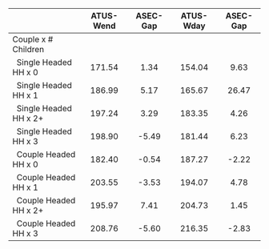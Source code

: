 
|                      |    ATUS-Wend |     ASEC-Gap |    ATUS-Wday |     ASEC-Gap |
| -------------------- | :----------: | :----------: | :----------: | :----------: |
| Couple x # Children  |              |              |              |              |
| &nbsp;&nbsp;Single Headed HH x 0 |       171.54 |         1.34 |       154.04 |         9.63 |
| &nbsp;&nbsp;Single Headed HH x 1 |       186.99 |         5.17 |       165.67 |        26.47 |
| &nbsp;&nbsp;Single Headed HH x 2+ |       197.24 |         3.29 |       183.35 |         4.26 |
| &nbsp;&nbsp;Single Headed HH x 3 |       198.90 |        -5.49 |       181.44 |         6.23 |
| &nbsp;&nbsp;Couple Headed HH x 0 |       182.40 |        -0.54 |       187.27 |        -2.22 |
| &nbsp;&nbsp;Couple Headed HH x 1 |       203.55 |        -3.53 |       194.07 |         4.78 |
| &nbsp;&nbsp;Couple Headed HH x 2+ |       195.97 |         7.41 |       204.73 |         1.45 |
| &nbsp;&nbsp;Couple Headed HH x 3 |       208.76 |        -5.60 |       216.35 |        -2.83 |

